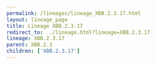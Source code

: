 ```yaml
---
permalink: /lineages/lineage_XBB.2.3.17.html
layout: lineage_page
title: Lineage XBB.2.3.17
redirect_to: ../lineage.html?lineage=XBB.2.3.17
lineage: XBB.2.3.17
parent: XBB.2.3
children: ['XBB.2.3.17']
---
```

